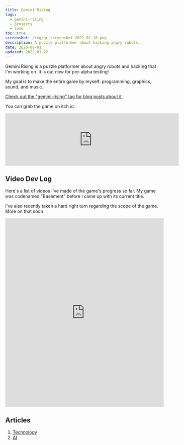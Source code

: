 ```yaml
---
title: Gemini Rising
tags:
  - gemini-rising
  - projects
  - löve
toc: true
screenshot: /img/gr-screenshot-2022-01-18.png
description: A puzzle platformer about hacking angry robots.
date: 2020-08-01
updated: 2022-01-22
---
```


<script lang="ts">
  import GameScreenshot from '$lib/components/gameScreenshot.svelte';
</script>

<GameScreenshot imageUrl={screenshot}
  caption="The player contemplating whether or not to move to the next room, away from the checkpoint."
  alt="2d pixel art of a small white robot in a dark, blue underground space with metal platforms." />

Gemini Rising is a puzzle platformer about angry robots and hacking that I'm working on. It is out now for pre-alpha testing!

My goal is to make the entire game by myself: programming, graphics, sound, and music.

[Check out the "gemini-rising" tag for blog posts about it](/tags/gemini-rising).

You can grab the game on itch.io:

<iframe title="Gemini Rising on itch.io" frameborder="0" src="https://itch.io/embed/393809" width="552" height="167"><a href="https://drhayes.itch.io/gemini-rising">Gemini Rising by drhayes</a></iframe>

## Video Dev Log

Here's a list of videos I've made of the game's progress so far. My game was codenamed "Basement" before I came up with its current title.

I've also recently taken a hard right turn regarding the scope of the game. More on that soon.

<iframe title="Gemini Rising playlist on youtube.com" style="position:static;width:100%;height:600px" src="https://www.youtube.com/embed/videoseries?list=PLQuDSztE3xlPBszv48dtN3TFsKUP9s_mO" frameborder="0" allow="accelerometer; autoplay; encrypted-media; gyroscope; picture-in-picture" allowfullscreen></iframe>

## Articles

1. [Technology](/games/gemini-rising/technology)
2. [AI](/games/gemini-rising/ai)

